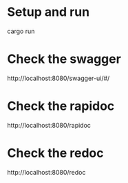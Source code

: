 # Setup and run
cargo run

# Check the swagger
http://localhost:8080/swagger-ui/#/

# Check the rapidoc
http://localhost:8080/rapidoc

# Check the redoc
http://localhost:8080/redoc
